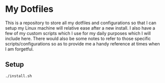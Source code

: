 # My Dotfiles

This is a repository to store all my dotfiles and configurations so that
I can setup my Linux machine will relative ease after a new install.
I also have a few of my custom scripts which I use for my daily purposes
which I will include here. There would also be some notes to refer to
those specific scripts/configurations so as to provide me a handy
reference at times when I am forgetful.

## Setup

```
./install.sh
```
